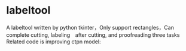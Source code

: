 # labeltool

A labeltool written by python tkinter，Only support rectangles，Can complete cutting,  labeling　after cutting, and proofreading three tasks
Related code is improving
ctpn model:
